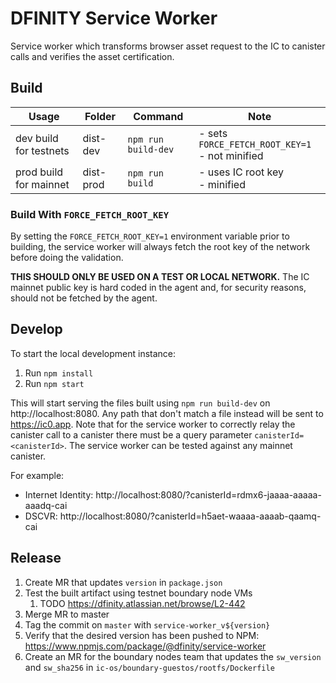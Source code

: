 # DFINITY Service Worker

Service worker which transforms browser asset request to the IC to canister calls and verifies the asset certification.

## Build

| Usage                  | Folder    | Command             | Note                                              |
|------------------------|-----------|---------------------|---------------------------------------------------|
| dev build for testnets | dist-dev  | `npm run build-dev` | - sets `FORCE_FETCH_ROOT_KEY=1`<br>- not minified |
| prod build for mainnet | dist-prod | `npm run build`     | - uses IC root key<br>- minified                  |


### Build With `FORCE_FETCH_ROOT_KEY`

By setting the `FORCE_FETCH_ROOT_KEY=1` environment variable prior to building, the service worker will
always fetch the root key of the network before doing the validation.

**THIS SHOULD ONLY BE USED ON A TEST OR LOCAL NETWORK.** The IC mainnet public key is hard coded in
the agent and, for security reasons, should not be fetched by the agent.

## Develop

To start the local development instance:

1. Run `npm install`
2. Run `npm start`

This will start serving the files built using `npm run build-dev` on http://localhost:8080. Any path that don't match a file instead will be sent to https://ic0.app.
Note that for the service worker to correctly relay the canister call to a canister there must be a query parameter `canisterId=<canisterId>`.
The service worker can be tested against any mainnet canister.

For example:
* Internet Identity: http://localhost:8080/?canisterId=rdmx6-jaaaa-aaaaa-aaadq-cai
* DSCVR: http://localhost:8080/?canisterId=h5aet-waaaa-aaaab-qaamq-cai

## Release
1. Create MR that updates `version` in `package.json`
2. Test the built artifact using testnet boundary node VMs
   1. TODO https://dfinity.atlassian.net/browse/L2-442
3. Merge MR to master
4. Tag the commit on `master` with `service-worker_v${version}`
5. Verify that the desired version has been pushed to NPM: https://www.npmjs.com/package/@dfinity/service-worker
6. Create an MR for the boundary nodes team that updates the `sw_version` and `sw_sha256` in `ic-os/boundary-guestos/rootfs/Dockerfile`
